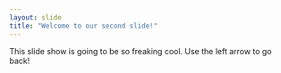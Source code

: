 ```yaml
---
layout: slide
title: "Welcome to our second slide!"
---
```

This slide show is going to be so freaking cool.
Use the left arrow to go back!

